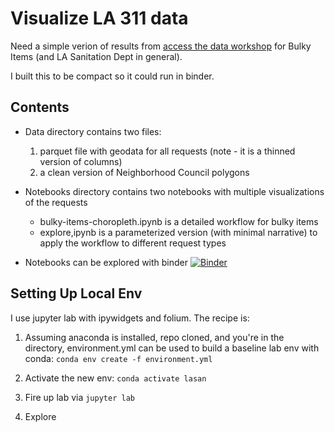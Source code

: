 # Visualize LA 311 data 

Need a simple verion of results from [access the data workshop](https://github.com/researchsherpa/access-the-data-workshop-311-analysis) for Bulky Items (and LA Sanitation Dept in general).

I built this to be compact so it could run in binder.

## Contents

- Data directory contains two files:
   1) parquet file with geodata for all requests (note - it is a thinned version of columns)
   2) a clean version of Neighborhood Council polygons


- Notebooks directory contains two notebooks with multiple visualizations of the requests
   - bulky-items-choropleth.ipynb is a detailed workflow for bulky items
   - explore,ipynb is a parameterized version (with minimal narrative) to apply the workflow to different request types


- Notebooks can be explored with binder [![Binder](https://mybinder.org/badge_logo.svg)](https://mybinder.org/v2/gh/researchsherpa/lasan/main?urlpath=lab)


## Setting Up Local Env

I use jupyter lab with ipywidgets and folium. The recipe is:

  1. Assuming anaconda is installed, repo cloned, and you're in the directory, environment.yml can be used to build a baseline lab env with conda:  `conda env create -f environment.yml`
  
  2. Activate the new env: `conda activate lasan`
 
  3. Fire up lab via `jupyter lab`
  
  4. Explore